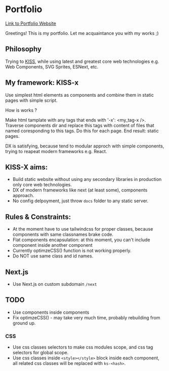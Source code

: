 # Portfolio

[Link to Portfolio Website](https://webdev4422.github.io)

Greetings! This is my portfolio. Let me acquaintance you with my works ;)

## Philosophy

Trying to [KISS](https://en.wikipedia.org/wiki/KISS_principle), while using latest and greatest core web technologies e.g. Web Components, SVG Sprites, ESNext, etc.

## My framework: KISS-x

Use simplest html elements as components and combine them in static pages with simple script.

How is works ?

Make html tamplate with any tags that ends with '-x': <my_tag-x />. Traverse components dir and replace this tags with content of files that named coresponding to this tags. Do this for each page. End result: static pages.

DX is satisfying, because tend to modular approch with simple components, trying to reapeat modern frameworks e.g. React.

## KISS-X aims:

- Build static website without using any secondary libraries in production only core web technologies.
- DX of modern frameworks like next (at least some), components approach.
- No config delpoyment, just throw `docs` folder to any static server.

## Rules & Constraints:

- At the moment have to use tailwindcss for proper classes, because components with same classnames brake code.
- Flat components encapsulation: at this moment, you can't include component inside another component
- Currently optimzeCSS() function is not working properly.
- Do NOT use same class and id names.

## Next.js

- Use Next.js on custom subdomain `/next`

## TODO

- Use components inside components
- Fix optimzeCSS() - may take very much time, probably rebuilding from ground up.

### CSS

- Use css classes selectors to make css modules scope, and css tag selectors for global scope.
- Use css classes inside `<style></style>` block inside each component, all related css classes will be replaced with `ks-<hash>`.
